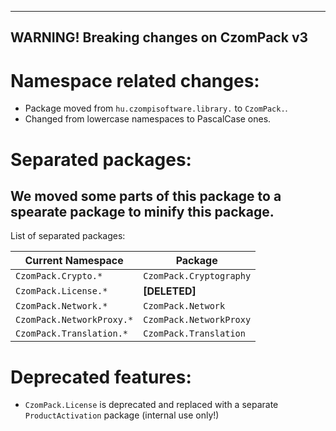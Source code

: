 ------------------------------------------
 WARNING! Breaking changes on CzomPack v3 
------------------------------------------
# Namespace related changes:
- Package moved from `hu.czompisoftware.library.` to `CzomPack.`.
- Changed from lowercase namespaces to PascalCase ones.

# Separated packages:
## We moved some parts of this package to a spearate package to minify this package.
List of separated packages:

|      Current Namespace      |           Package           |
|-----------------------------|-----------------------------|
| `CzomPack.Crypto.*`         | `CzomPack.Cryptography`     |
| `CzomPack.License.*`        | **[DELETED]**               |
| `CzomPack.Network.*`        | `CzomPack.Network`          |
| `CzomPack.NetworkProxy.*`   | `CzomPack.NetworkProxy`     |
| `CzomPack.Translation.*`    | `CzomPack.Translation`      |

# Deprecated features:
- `CzomPack.License` is deprecated and replaced with a separate `ProductActivation` package (internal use only!)
